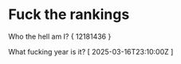 # Fuck the rankings

Who the hell am I?
{ 12181436 }

What fucking year is it?
[ 2025-03-16T23:10:00Z ]
